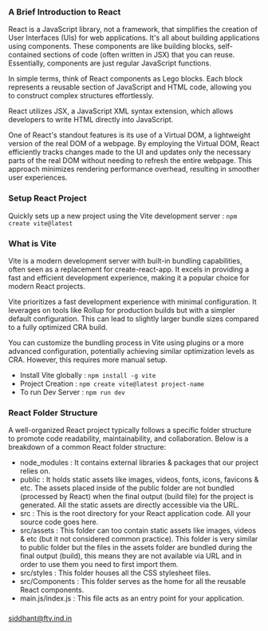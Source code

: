 ### A Brief Introduction to React
React is a JavaScript library, not a framework, that simplifies the creation of User Interfaces (UIs) for web applications. It's all about building applications using components. These components are like building blocks, self-contained sections of code (often written in JSX) that you can reuse. Essentially, components are just regular JavaScript functions.

In simple terms, think of React components as Lego blocks. Each block represents a reusable section of JavaScript and HTML code, allowing you to construct complex structures effortlessly.

React utilizes JSX, a JavaScript XML syntax extension, which allows developers to write HTML directly into JavaScript.

One of React's standout features is its use of a Virtual DOM, a lightweight version of the real DOM of a webpage. By employing the Virtual DOM, React efficiently tracks changes made to the UI and updates only the necessary parts of the real DOM without needing to refresh the entire webpage. This approach minimizes rendering performance overhead, resulting in smoother user experiences.

### Setup React Project
Quickly sets up a new project using the Vite development server : `npm create vite@latest`

### What is Vite
Vite is a modern development server with built-in bundling capabilities, often seen as a replacement for create-react-app. It excels in providing a fast and efficient development experience, making it a popular choice for modern React projects.

Vite prioritizes a fast development experience with minimal configuration. It leverages on tools like Rollup for production builds but with a simpler default configuration. This can lead to slightly larger bundle sizes compared to a fully optimized CRA build.

You can customize the bundling process in Vite using plugins or a more advanced configuration, potentially achieving similar optimization levels as CRA. However, this requires more manual setup.

- Install Vite globally : `npm install -g vite`
- Project Creation : `npm create vite@latest project-name`
- To run Dev Server : `npm run dev`

### React Folder Structure
A well-organized React project typically follows a specific folder structure to promote code readability, maintainability, and collaboration. Below is a breakdown of a common React folder structure:

- node_modules : It contains external libraries & packages that our project relies on.
- public : It holds static assets like images, videos, fonts, icons, favicons & etc. The assets placed inside of the public folder are not bundled (processed by React) when the final output (build file) for the project is generated. All the static assets are directly accessible via the URL.
- src : This is the root directory for your React application code. All your source code goes here.
- src/assets : This folder can too contain static assets like images, videos & etc (but it not considered common practice). This folder is very similar to public folder but the files in the assets folder are bundled during the final output (build), this means they are not available via URL and in order to use them you need to first import them.
- src/styles : This folder houses all the CSS stylesheet files.
- src/Components : This folder serves as the home for all the reusable React components.
- main.js/index.js : This file acts as an entry point for your application.

### 






































siddhant@ftv.ind.in